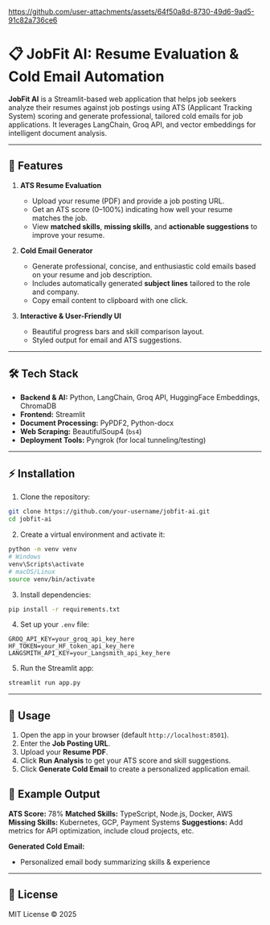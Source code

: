 https://github.com/user-attachments/assets/64f50a8d-8730-49d6-9ad5-91c82a736ce6

# 📋 JobFit AI: Resume Evaluation & Cold Email Automation

**JobFit AI** is a Streamlit-based web application that helps job seekers analyze their resumes against job postings using ATS (Applicant Tracking System) scoring and generate professional, tailored cold emails for job applications. It leverages LangChain, Groq API, and vector embeddings for intelligent document analysis.

---

## 🌟 Features

1. **ATS Resume Evaluation**
   - Upload your resume (PDF) and provide a job posting URL.
   - Get an ATS score (0–100%) indicating how well your resume matches the job.
   - View **matched skills**, **missing skills**, and **actionable suggestions** to improve your resume.

2. **Cold Email Generator**
   - Generate professional, concise, and enthusiastic cold emails based on your resume and job description.
   - Includes automatically generated **subject lines** tailored to the role and company.
   - Copy email content to clipboard with one click.

3. **Interactive & User-Friendly UI**
   - Beautiful progress bars and skill comparison layout.
   - Styled output for email and ATS suggestions.

---

## 🛠️ Tech Stack

- **Backend & AI:** Python, LangChain, Groq API, HuggingFace Embeddings, ChromaDB  
- **Frontend:** Streamlit  
- **Document Processing:** PyPDF2, Python-docx  
- **Web Scraping:** BeautifulSoup4 (`bs4`)  
- **Deployment Tools:** Pyngrok (for local tunneling/testing)  

---

## ⚡ Installation

1. Clone the repository:

```bash
git clone https://github.com/your-username/jobfit-ai.git
cd jobfit-ai
````

2. Create a virtual environment and activate it:

```bash
python -m venv venv
# Windows
venv\Scripts\activate
# macOS/Linux
source venv/bin/activate
```

3. Install dependencies:

```bash
pip install -r requirements.txt
```

4. Set up your `.env` file:

```env
GROQ_API_KEY=your_groq_api_key_here
HF_TOKEN=your_HF_token_api_key_here
LANGSMITH_API_KEY=your_Langsmith_api_key_here

```

5. Run the Streamlit app:

```bash
streamlit run app.py
```

---

## 🚀 Usage

1. Open the app in your browser (default `http://localhost:8501`).
2. Enter the **Job Posting URL**.
3. Upload your **Resume PDF**.
4. Click **Run Analysis** to get your ATS score and skill suggestions.
5. Click **Generate Cold Email** to create a personalized application email.




## 📄 Example Output

**ATS Score:** 78%
**Matched Skills:** TypeScript, Node.js, Docker, AWS
**Missing Skills:** Kubernetes, GCP, Payment Systems
**Suggestions:** Add metrics for API optimization, include cloud projects, etc.

**Generated Cold Email:**


* Personalized email body summarizing skills & experience

---

## 📜 License

MIT License © 2025




